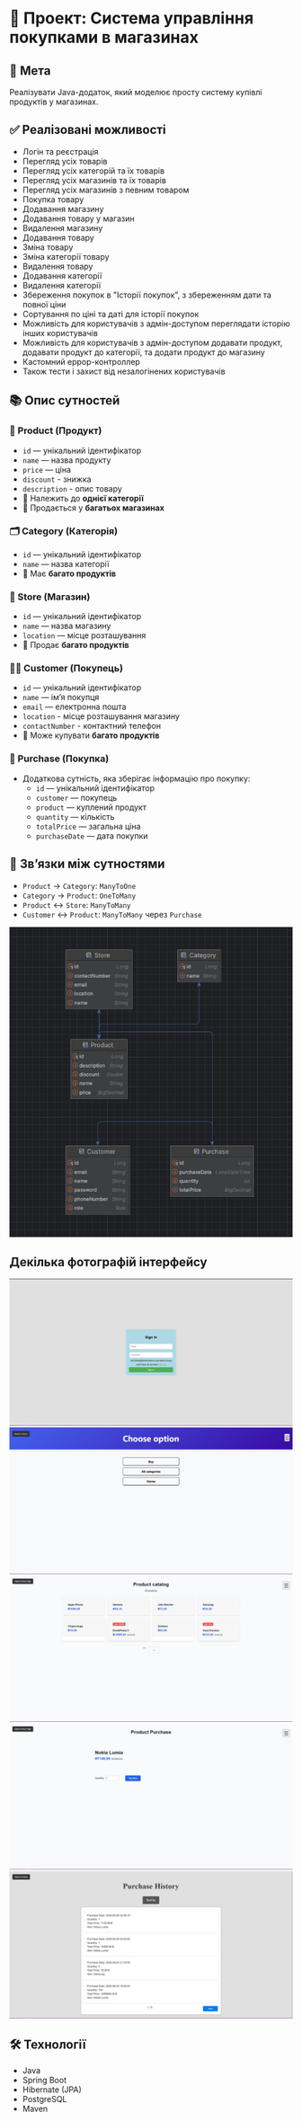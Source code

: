 # 🛒 Проект: Система управління покупками в магазинах

## 🎯 Мета

Реалізувати Java-додаток, який моделює просту систему купівлі продуктів у магазинах.


## ✅ Реалізовані можливості
- Логін та реєстрація 
- Перегляд усіх товарів
- Перегляд усіх категорій та їх товарів
- Перегляд усіх магазинів та їх товарів
- Перегляд усіх магазинів з певним товаром
- Покупка товару
- Додавання магазину
- Додавання товару у магазин
- Видалення магазину 
- Додавання товару
- Зміна товару
- Зміна категорії товару
- Видалення товару
- Додавання категорії
- Видалення категорії
- Збереження покупок в "Історії покупок", з збереженням дати та повної ціни
- Сортування по ціні та даті для історії покупок 
- Можливість для користувачів з адмін-доступом переглядати історію інших користувачів
- Можливість для користувачів з адмін-доступом додавати продукт, додавати продукт до категорії, та додати продукт до магазину
- Кастомний еррор-контроллер
- Також тести і захист від незалогінених користувачів 


## 📚 Опис сутностей

### 🧺 Product (Продукт)
- `id` — унікальний ідентифікатор
- `name` — назва продукту
- `price` — ціна
- `discount` - знижка
- `description` - опис товару
- 🔗 Належить до **однієї категорії**
- 🔗 Продається у **багатьох магазинах**

### 🗂 Category (Категорія)
- `id` — унікальний ідентифікатор
- `name` — назва категорії
- 🔗 Має **багато продуктів**

### 🏬 Store (Магазин)
- `id` — унікальний ідентифікатор
- `name` — назва магазину
- `location` — місце розташування
- 🔗 Продає **багато продуктів**

### 🧑‍💼 Customer (Покупець)
- `id` — унікальний ідентифікатор
- `name` — ім’я покупця
- `email` — електронна пошта
- `location` - місце розташування магазину
- `contactNumber` - контактний телефон
- 🔗 Може купувати **багато продуктів**

### 🧾 Purchase (Покупка)
- Додаткова сутність, яка зберігає інформацію про покупку:
    - `id` — унікальний ідентифікатор
    - `customer` — покупець
    - `product` — куплений продукт
    - `quantity` — кількість
    - `totalPrice` — загальна ціна
    - `purchaseDate` — дата покупки

## 🔗 Зв’язки між сутностями

- `Product` → `Category`: `ManyToOne`
- `Category` → `Product`: `OneToMany`
- `Product` ↔ `Store`: `ManyToMany`
- `Customer` ↔ `Product`: `ManyToMany` через `Purchase`

![Зв'язки між сутностями у формі діаграми](images/entities-relations.jpg)


## Декілька фотографій інтерфейсу
![Логін](images/login.jpg)
![Вибір товарів](images/buy.jpg)
![Всі продукти](images/allProducts.jpg)
![Покупка товару](images/buyProduct.jpg)
![Історія покупок](images/history.jpg)


## 🛠 Технології

- Java
- Spring Boot
- Hibernate (JPA)
- PostgreSQL
- Maven


